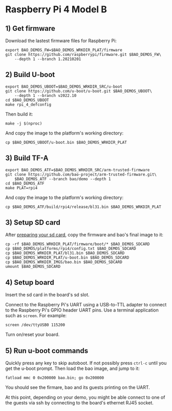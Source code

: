 # Raspberry Pi 4 Model B

## 1) Get firmware

Download the lastest firmware files for Raspberry Pi:

```
export BAO_DEMOS_FW=$BAO_DEMOS_WRKDIR_PLAT/firmware 
git clone https://github.com/raspberrypi/firmware.git $BAO_DEMOS_FW\
    --depth 1 --branch 1.20210201
```

## 2) Build U-boot

```
export BAO_DEMOS_UBOOT=$BAO_DEMOS_WRKDIR_SRC/u-boot
git clone https://github.com/u-boot/u-boot.git $BAO_DEMOS_UBOOT\
    --depth 1 --branch v2022.10
cd $BAO_DEMOS_UBOOT
make rpi_4_defconfig
```

Then build it:

```
make -j $(nproc)
```

And copy the image to the platform's working directory:

```
cp $BAO_DEMOS_UBOOT/u-boot.bin $BAO_DEMOS_WRKDIR_PLAT
```

## 3) Build TF-A

```
export BAO_DEMOS_ATF=$BAO_DEMOS_WRKDIR_SRC/arm-trusted-firmware 
git clone https://github.com/bao-project/arm-trusted-firmware.git\
    $BAO_DEMOS_ATF --branch bao/demo --depth 1
cd $BAO_DEMOS_ATF
make PLAT=rpi4
```

And copy the image to the platform's working directory:

```
cp $BAO_DEMOS_ATF/build/rpi4/release/bl31.bin $BAO_DEMOS_WRKDIR_PLAT
```


<!--- instruction#1 -->
## 3) Setup SD card

After [preparing your sd card](../../platforms/sdcard.md), copy the firmware 
and bao's final image to it:

```
cp -rf $BAO_DEMOS_WRKDIR_PLAT/firmware/boot/* $BAO_DEMOS_SDCARD
cp $BAO_DEMOS/platforms/rpi4/config.txt $BAO_DEMOS_SDCARD
cp $BAO_DEMOS_WRKDIR_PLAT/bl31.bin $BAO_DEMOS_SDCARD
cp $BAO_DEMOS_WRKDIR_PLAT/u-boot.bin $BAO_DEMOS_SDCARD
cp $BAO_DEMOS_WRKDIR_IMGS/bao.bin $BAO_DEMOS_SDCARD
umount $BAO_DEMOS_SDCARD
```


<!--- instruction#2 -->
## 4) Setup board

Insert the sd card in the board's sd slot.

Connect to the Raspberry Pi's UART using a USB-to-TTL adapter to connect to the
Raspberry Pi's GPIO header UART pins. Use a terminal application such as 
`screen`. For example:

```
screen /dev/ttyUSB0 115200
```

Turn on/reset your board.


<!--- instruction#3 -->
## 5) Run u-boot commands

Quickly press any key to skip autoboot. If not possibly press `ctrl-c` until 
you get the u-boot prompt. Then load the bao image, and jump to it:

```
fatload mmc 0 0x200000 bao.bin; go 0x200000
```

You should see the firmare, bao and its guests printing on the UART.

At this point, depending on your demo, you might be able connect to one of the 
guests via ssh by connecting to the board's ethernet RJ45 socket.


<!--- instruction#end -->
